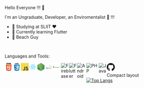  Hello Everyone !!! 👋

 I'm an Ungraduate, Developer, an Enviromentalist 🍃 !!!

- 📜 Studying at SLIIT ♥ 
- 📖 Currently learning Flutter
- 🌊 Beach Guy


<!-- [<img align="left" alt="Manoj | Twitter" width="22px" src="https://cdn.jsdelivr.net/npm/simple-icons@v3/icons/twitter.svg" />][twitter]
[<img align="left" alt="Manoj Anbalagan | LinkedIn" width="22px" src="https://cdn.jsdelivr.net/npm/simple-icons@v3/icons/linkedin.svg" />]
[<img align="left" alt="___bruce_____ | Instagram" width="22px" src="https://cdn.jsdelivr.net/npm/simple-icons@v3/icons/instagram.svg" />][instagram] -->

<br />

 Languages and Tools:

<img align="left" alt="HTML5" width="26px" src="https://raw.githubusercontent.com/github/explore/80688e429a7d4ef2fca1e82350fe8e3517d3494d/topics/html/html.png" />
<img align="left" alt="CSS3" width="26px" src="https://raw.githubusercontent.com/github/explore/80688e429a7d4ef2fca1e82350fe8e3517d3494d/topics/css/css.png" />
<img align="left" alt="JavaScript" width="26px" src="https://raw.githubusercontent.com/github/explore/80688e429a7d4ef2fca1e82350fe8e3517d3494d/topics/javascript/javascript.png" />
<img align="left" alt="React" width="26px" src="https://raw.githubusercontent.com/github/explore/80688e429a7d4ef2fca1e82350fe8e3517d3494d/topics/react/react.png" />
<img align="left" alt="Node.js" width="26px" src="https://raw.githubusercontent.com/github/explore/80688e429a7d4ef2fca1e82350fe8e3517d3494d/topics/nodejs/nodejs.png" />
<img align="left" alt="MySQL" width="26px" src="https://raw.githubusercontent.com/github/explore/80688e429a7d4ef2fca1e82350fe8e3517d3494d/topics/mysql/mysql.png" />
<img align="left" alt="MongoDB" width="26px" src="https://raw.githubusercontent.com/github/explore/80688e429a7d4ef2fca1e82350fe8e3517d3494d/topics/mongodb/mongodb.png" />
<img align="left" alt="Firebase" width="26px" src="https://user-images.githubusercontent.com/50723029/94177690-97f35b80-feb7-11ea-94b8-a650ae45253b.png" />
<img align="left" alt="Flutter" width="26px" src="https://user-images.githubusercontent.com/50723029/94177687-96299800-feb7-11ea-97a9-23b440642f66.png" />
<img align="left" alt="Android" width="30px" src="https://user-images.githubusercontent.com/50723029/94178637-fa992700-feb8-11ea-80ec-bdf7cac2667f.png" />
<img align="left" alt="PHP" width="40px" src="https://user-images.githubusercontent.com/50723029/94177692-988bf200-feb7-11ea-944b-f017717a65ac.png" />
<img align="left" alt="Java" width="26px" src="https://user-images.githubusercontent.com/50723029/94178831-4055ef80-feb9-11ea-901c-c46996f32c63.png" />
<img align="left" alt="GitHub" width="26px" src="https://raw.githubusercontent.com/github/explore/78df643247d429f6cc873026c0622819ad797942/topics/github/github.png" />

<Br />

Compact layout
<Br />
[![Top Langs](https://github-readme-stats.vercel.app/api/top-langs/?username=KarthikManoj&layout=compact)](https://github.com/KarthikManoj/README)
